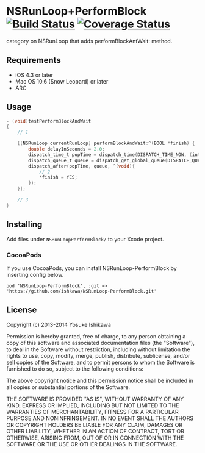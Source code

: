 # NSRunLoop+PerformBlock [![Build Status](https://travis-ci.org/ishkawa/NSRunLoop-PerformBlock.png?branch=master)](https://travis-ci.org/ishkawa/NSRunLoop-PerformBlock) [![Coverage Status](https://coveralls.io/repos/ishkawa/NSRunLoop-PerformBlock/badge.png?branch=master)](https://coveralls.io/r/ishkawa/NSRunLoop-PerformBlock?branch=master)

category on NSRunLoop that adds performBlockAntWait: method.

## Requirements

- iOS 4.3 or later
- Mac OS 10.6 (Snow Leopard) or later
- ARC

## Usage

```objectivec
- (void)testPerformBlockAndWait
{
    // 1

    [[NSRunLoop currentRunLoop] performBlockAndWait:^(BOOL *finish) {
        double delayInSeconds = 2.0;
        dispatch_time_t popTime = dispatch_time(DISPATCH_TIME_NOW, (int64_t)(delayInSeconds * NSEC_PER_SEC));
        dispatch_queue_t queue = dispatch_get_global_queue(DISPATCH_QUEUE_PRIORITY_DEFAULT, 0);
        dispatch_after(popTime, queue, ^(void){
            // 2
            *finish = YES;
        });
    }];

    // 3
}
```

## Installing

Add files under `NSRunLoopPerformBlock/` to your Xcode project.

### CocoaPods

If you use CocoaPods, you can install NSRunLoop-PerformBlock by inserting config below.

```
pod 'NSRunLoop-PerformBlock', :git => 'https://github.com/ishkawa/NSRunLoop-PerformBlock.git'
```

## License

Copyright (c) 2013-2014 Yosuke Ishikawa

Permission is hereby granted, free of charge, to any person obtaining a copy of this software and associated documentation files (the "Software"), to deal in the Software without restriction, including without limitation the rights to use, copy, modify, merge, publish, distribute, sublicense, and/or sell copies of the Software, and to permit persons to whom the Software is furnished to do so, subject to the following conditions:

The above copyright notice and this permission notice shall be included in all copies or substantial portions of the Software.

THE SOFTWARE IS PROVIDED "AS IS", WITHOUT WARRANTY OF ANY KIND, EXPRESS OR IMPLIED, INCLUDING BUT NOT LIMITED TO THE WARRANTIES OF MERCHANTABILITY, FITNESS FOR A PARTICULAR PURPOSE AND NONINFRINGEMENT. IN NO EVENT SHALL THE AUTHORS OR COPYRIGHT HOLDERS BE LIABLE FOR ANY CLAIM, DAMAGES OR OTHER LIABILITY, WHETHER IN AN ACTION OF CONTRACT, TORT OR OTHERWISE, ARISING FROM, OUT OF OR IN CONNECTION WITH THE SOFTWARE OR THE USE OR OTHER DEALINGS IN THE SOFTWARE.
